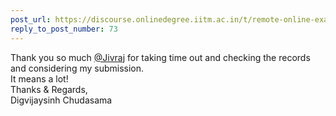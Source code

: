 ```yaml
---
post_url: https://discourse.onlinedegree.iitm.ac.in/t/remote-online-exam-tds-jan-2025/168832/81
reply_to_post_number: 73
---
```

Thank you so much [@Jivraj](/u/jivraj) for taking time out and checking the records and considering my submission.  
It means a lot!  
Thanks & Regards,  
Digvijaysinh Chudasama